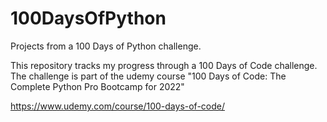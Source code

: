# 100DaysOfPython
Projects from a 100 Days of Python challenge.


This repository tracks my progress through a 100 Days of Code challenge.
The challenge is part of the udemy course "100 Days of Code: The Complete Python Pro Bootcamp for 2022"

https://www.udemy.com/course/100-days-of-code/